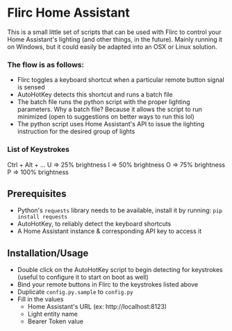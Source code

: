 # Flirc Home Assistant
This is a small little set of scripts that can be used with Flirc to control your Home Assistant's lighting (and other things, in the future). Mainly running it on Windows, but it could easily be adapted into an OSX or Linux solution.

### The flow is as follows:
- Flirc toggles a keyboard shortcut when a particular remote button signal is sensed
- AutoHotKey detects this shortcut and runs a batch file
- The batch file runs the python script with the proper lighting parameters. Why a batch file? Because it allows the script to run minimized (open to suggestions on better ways to run this lol)
- The python script uses Home Assistant's API to issue the lighting instruction for the desired group of lights

### List of Keystrokes
Ctrl + Alt + ...
U => 25% brightness
I => 50% brightness
O => 75% brightness
P => 100% brightness

## Prerequisites
- Python's `requests` library needs to be available, install it by running: `pip install requests`
- AutoHotKey, to reliably detect the keyboard shortcuts
- A Home Assistant instance & corresponding API key to access it

## Installation/Usage
- Double click on the AutoHotKey script to begin detecting for keystrokes (useful to configure it to start on boot as well)
- Bind your remote buttons in Flirc to the keystrokes listed above
- Duplicate `config.py.sample` to `config.py`
- Fill in the values
  - Home Assistant's URL (ex: http://localhost:8123)
  - Light entity name
  - Bearer Token value

